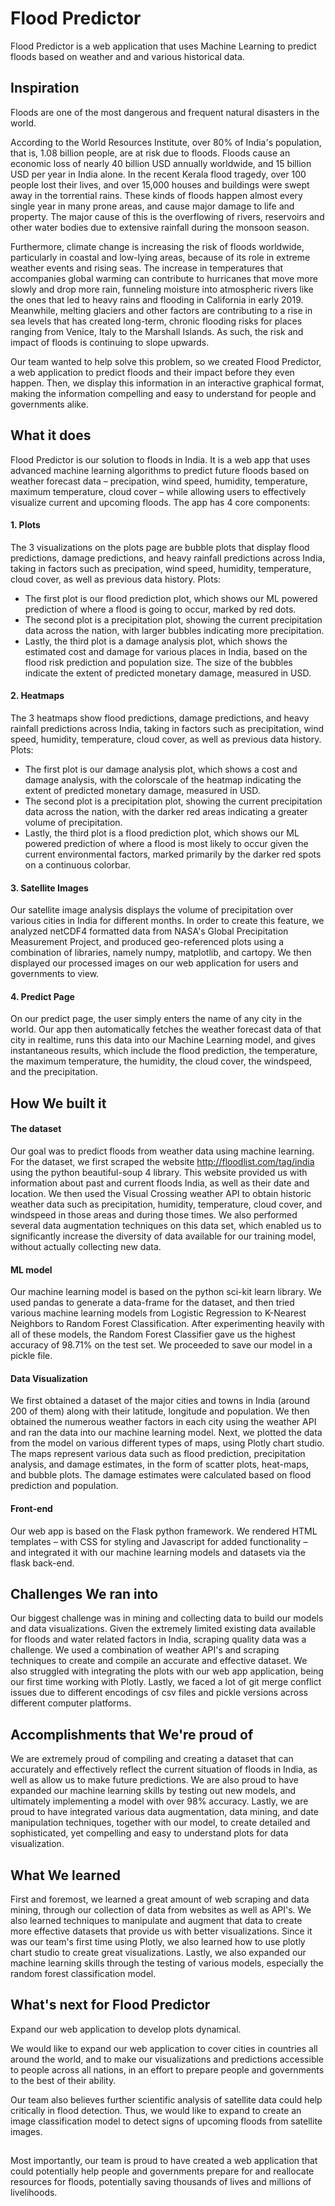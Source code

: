 # Flood Predictor
Flood Predictor is a web application that uses Machine Learning to predict floods based on weather and and various historical data.



## Inspiration
Floods are one of the most dangerous and frequent natural disasters in the world.

According to the World Resources Institute, over 80% of India's population, that is, 1.08 billion people, are at risk due to floods. Floods cause an economic loss of nearly 40 billion USD annually worldwide, and 15 billion USD per year in India alone. In the recent Kerala flood tragedy, over 100 people lost their lives, and over 15,000 houses and buildings were swept away in the torrential rains. These kinds of floods happen almost every single year in many prone areas, and cause major damage to life and property. The major cause of this is the overflowing of rivers, reservoirs and other water bodies due to extensive rainfall during the monsoon season.

Furthermore, climate change is increasing the risk of floods worldwide, particularly in coastal and low-lying areas, because of its role in extreme weather events and rising seas. The increase in temperatures that accompanies global warming can contribute to hurricanes that move more slowly and drop more rain, funneling moisture into atmospheric rivers like the ones that led to heavy rains and flooding in California in early 2019. Meanwhile, melting glaciers and other factors are contributing to a rise in sea levels that has created long-term, chronic flooding risks for places ranging from Venice, Italy to the Marshall Islands. As such, the risk and impact of floods is continuing to slope upwards.

Our team wanted to help solve this problem, so we created Flood Predictor, a web application to predict floods and their impact before they even happen. Then, we display this information in an interactive graphical format, making the information compelling and easy to understand for people and governments alike.
  
## What it does
Flood Predictor is our solution to floods in India. It is a web app that uses advanced machine learning algorithms to predict future floods based on weather forecast data – precipation, wind speed, humidity, temperature, maximum temperature, cloud cover – while allowing users to effectively visualize current and upcoming floods. The app has 4 core components:

#### 1. Plots
The 3 visualizations on the plots page are bubble plots that display flood predictions, damage predictions, and heavy rainfall predictions across India, taking in factors such as precipation, wind speed, humidity, temperature, cloud cover, as well as previous data history. Plots:
* The first plot is our flood prediction plot, which shows our ML powered prediction of where a flood is going to occur, marked by red dots.
* The second plot is a precipitation plot, showing the current precipitation data across the nation, with larger bubbles indicating more precipitation.
* Lastly, the third plot is a damage analysis plot, which shows the estimated cost and damage for various places in India, based on the flood risk prediction and population size. The size of the bubbles indicate the extent of predicted monetary damage, measured in USD.

#### 2. Heatmaps
The 3 heatmaps show flood predictions, damage predictions, and heavy rainfall predictions across India, taking in factors such as precipitation, wind speed, humidity, temperature, cloud cover, as well as previous data history. Plots:
* The first plot is our damage analysis plot, which shows a cost and damage analysis, with the colorscale of the heatmap indicating the extent of predicted monetary damage, measured in USD.
* The second plot is a precipitation plot, showing the current precipitation data across the nation, with the darker red areas indicating a greater volume of precipitation.
* Lastly, the third plot is a flood prediction plot, which shows our ML powered prediction of where a flood is most likely to occur given the current environmental factors, marked primarily by the darker red spots on a continuous colorbar.

#### 3. Satellite Images
Our satellite image analysis displays the volume of precipitation over various cities in India for different months. In order to create this feature, we analyzed netCDF4 formatted data from NASA's Global Precipitation Measurement Project, and produced geo-referenced plots using a combination of libraries, namely numpy, matplotlib, and cartopy. We then displayed our processed images on our web application for users and governments to view.

#### 4. Predict Page
On our predict page, the user simply enters the name of any city in the world. Our app then automatically fetches the weather forecast data of that city in realtime, runs this data into our Machine Learning model, and gives instantaneous results, which include the flood prediction, the temperature, the maximum temperature, the humidity, the cloud cover, the windspeed, and the precipitation.

## How We built it
#### The dataset
Our goal was to predict floods from weather data using machine learning. For the dataset, we first scraped the website http://floodlist.com/tag/india using the python beautiful-soup 4 library. This website provided us with information about past and current floods India, as well as their date and location. We then used the Visual Crossing weather API to obtain historic weather data such as precipitation, humidity, temperature, cloud cover, and windspeed in those areas and during those times. We also performed several data augmentation techniques on this data set, which enabled us to significantly increase the diversity of data available for our training model, without actually collecting new data.

#### ML model
Our machine learning model is based on the python sci-kit learn library. We used pandas to generate a data-frame for the dataset, and then tried various machine learning models from Logistic Regression to K-Nearest Neighbors to Random Forest Classification. After experimenting heavily with all of these models, the Random Forest Classifier gave us the highest accuracy of 98.71% on the test set. We proceeded to save our model in a pickle file.

#### Data Visualization
We first obtained a dataset of the major cities and towns in India (around 200 of them) along with their latitude, longitude and population. We then obtained the numerous weather factors in each city using the weather API and ran the data into our machine learning model. Next, we plotted the data from the model on various different types of maps, using Plotly chart studio. The maps represent various data such as flood prediction, precipitation analysis, and damage estimates, in the form of scatter plots, heat-maps, and bubble plots. The damage estimates were calculated based on flood prediction and population.

#### Front-end
Our web app is based on the Flask python framework. We rendered HTML templates – with CSS for styling and Javascript for added functionality – and integrated it with our machine learning models and datasets via the flask back-end.

## Challenges We ran into
Our biggest challenge was in mining and collecting data to build our models and data visualizations. Given the extremely limited existing data available for floods and water related factors in India, scraping quality data was a challenge. We used a combination of weather API's and scraping techniques to create and compile an accurate and effective dataset. We also struggled with integrating the plots with our web app application, being our first time working with Plotly. Lastly, we faced a lot of git merge conflict issues due to different encodings of csv files and pickle versions across different computer platforms.

## Accomplishments that We're proud of
We are extremely proud of compiling and creating a dataset that can accurately and effectively reflect the current situation of floods in India, as well as allow us to make future predictions. We are also proud to have expanded our machine learning skills by testing out new models, and ultimately implementing a model with over 98% accuracy. Lastly, we are proud to have integrated various data augmentation, data mining, and date manipulation techniques, together with our model, to create detailed and sophisticated, yet compelling and easy to understand plots for data visualization.

## What We learned
First and foremost, we learned a great amount of web scraping and data mining, through our collection of data from websites as well as API's. We also learned techniques to manipulate and augment that data to create more effective datasets that provide us with better visualizations. Since it was our team's first time using Plotly, we also learned how to use plotly chart studio to create great visualizations. Lastly, we also expanded our machine learning skills through the testing of various models, especially the random forest classification model.

## What's next for Flood Predictor
Expand our web application to develop plots dynamical.

We would like to expand our web application to cover cities in countries all around the world, and to make our visualizations and predictions accessible to people across all nations, in an effort to prepare people and governments to the best of their ability.

Our team also believes further scientific analysis of satellite data could help critically in flood detection. Thus, we would like to expand to create an image classification model to detect signs of upcoming floods from satellite images.


## 
Most importantly, our team is proud to have created a web application that could potentially help people and governments prepare for and reallocate resources for floods, potentially saving thousands of lives and millions of livelihoods.

